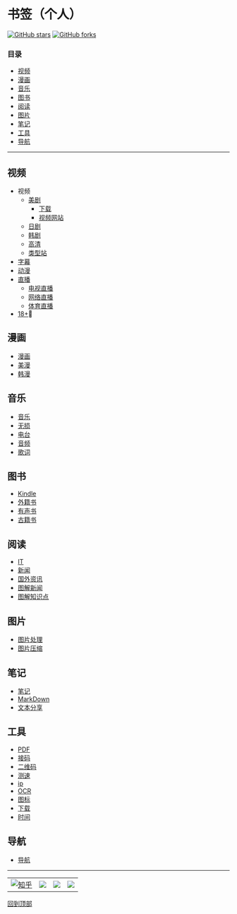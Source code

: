 
# 书签（个人）

[![GitHub stars](https://img.shields.io/github/stars/subeiz/emanon.svg?label=Stars&style=flat-square)](https://github.com/subeiz/emanon/stargazers)
[![GitHub forks](https://img.shields.io/github/forks/subeiz/emanon.svg?label=Fork&style=flat-square)](https://github.com/subeiz/emanon/network)

### 目录
* [视频](#视频)
* [漫画](#漫画)
* [音乐](#音乐)
* [图书](#图书)
* [阅读](#阅读)
* [图片](#图片)
* [笔记](#笔记)
* [工具](#工具)
* [导航](#导航)

---

## 视频
* 视频
  * [美剧](/video/video/U.S.-drama.md)
    * [下载](/video/video/U.S.-drama.md#下载)
    * [视频网站](/video/video/U.S.-drama.md#视频网站)
  * [日剧](/video/video/japanese-drama.md)
  * [韩剧](/video/video/korean-drama.md)
  * [高清](/video/video/HD.md)
  * [类型站](/video/video/other.md)
* [字幕](/video/subtitle.md)
* [动漫](/video/anime.md)
* [直播](/video/live-broadcast.md)
  * [电视直播](/video/live-broadcast.md#电视直播)
  * [网络直播](/video/live-broadcast.md#网络直播)
  * [体育直播](/video/live-broadcast.md#体育直播)
* [18+](/video/18+.md):underage:

## 漫画
* [漫画](/comic/comic.md)
* [美漫](/comic/american-comic.md)
* [韩漫](/comic/korean-comic.md)

## 音乐
* [音乐](/music/music.md)
* [无损](/music/lossless.md)
* [电台](/music/fm.md)
* [音频](/music/audio.md)
* [歌词](/music/lyric.md)

## 图书
* [Kindle](/books/Kindle.md)
* [外籍书](/books/foreign-book.md)
* [有声书](/books/audio-book.md)
* [古籍书](/books/ancient-book.md)

## 阅读
* [IT](/reads/IT.md)
* [新闻](/reads/news.md)
* [国外资讯](/reads/foreign-news.md)
* [图解新闻](/reads/pic-news.md)
* [图解知识点](/reads/pic-point.md)

## 图片
* [图片处理](/photo/pic-editing.md)
* [图片压缩](/photo/pic-compress.md)

## 笔记
* [笔记](/notes/notes.md)
* [MarkDown](/notes/MarkDown.md)
* [文本分享](/notes/text-sharing.md)

## 工具
* [PDF](/tools/PDF.md)
* [接码](/tools/sms.md)
* [二维码](/tools/QRCode.md)
* [测速](/tools/speedtest.md)
* [ip](/tools/ip.md)
* [OCR](/tools/OCR.md)
* [图标](/tools/icon.md)
* [下载](/tools/download.md) 
* [时间](/tools/time.md) 

## 导航
* [导航](/dhang/dhang.md)

***

|||||
| :---:| :---: | :---: |:---: |
|[![知乎](https://www.zhihu.com/favicon.ico)](https://www.zhihu.com/people/hua4/ "花似")|[![](https://weibo.com/favicon.ico)](https://weibo.com/705801742 "粥沫儿") |[![](https://www.buymeacoffee.com/assets/img/bmc-f-logo.svg)](https://www.buymeacoffee.com/emanon "花似")|[![](https://mail.qq.com/favicon.ico)](<mailto:705801742@qq.com>)

[回到顶部](#书签个人)

